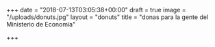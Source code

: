 +++
date = "2018-07-13T03:05:38+00:00"
draft = true
image = "/uploads/donuts.jpg"
layout = "donuts"
title = "donas para la gente del Ministerio de Economía"

+++
